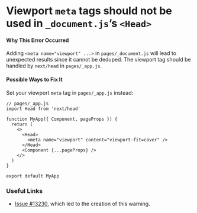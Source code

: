 Viewport `meta` tags should not be used in `_document.js`’s `<Head>`
====================================================================

#### Why This Error Occurred

Adding `<meta name="viewport" ...>` in `pages/_document.js` will lead to unexpected results since it cannot be deduped. The viewport tag should be handled by `next/head` in `pages/_app.js`.

#### Possible Ways to Fix It

Set your viewport `meta` tag in `pages/_app.js` instead:

    // pages/_app.js
    import Head from 'next/head'

    function MyApp({ Component, pageProps }) {
      return (
        <>
          <Head>
            <meta name="viewport" content="viewport-fit=cover" />
          </Head>
          <Component {...pageProps} />
        </>
      )
    }

    export default MyApp

### Useful Links

-   [Issue \#13230](https://github.com/vercel/next.js/issues/13230), which led to the creation of this warning.
